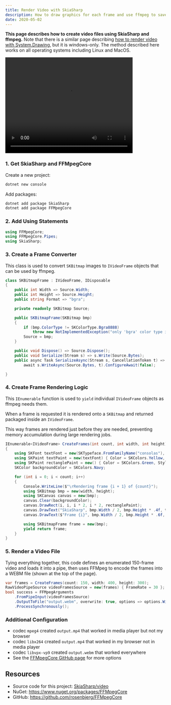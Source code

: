 ```yaml
---
title: Render Video with SkiaSharp
description: How to draw graphics for each frame and use ffmpeg to save the result as a video file
date: 2020-05-02
---
```


**This page describes how to create video files using SkiaSharp and ffmpeg.** Note that there is a similar page describing [how to render video with System.Drawing](../../system.drawing/video/), but it is windows-only. The method described here works on all operating systems including Linux and MacOS.

<video controls autoplay loop width="400" height="300" class="d-block mx-auto my-5 border shadow">
    <source src="output.webm"
            type="video/webm">
    Sorry, your browser doesn't support embedded videos.
</video>

### 1. Get SkiaSharp and FFMpegCore

Create a new project:

```bash
dotnet new console
```

Add packages:

```bash
dotnet add package SkiaSharp
dotnet add package FFMpegCore
```

### 2. Add Using Statements

```cs
using FFMpegCore;
using FFMpegCore.Pipes;
using SkiaSharp;
```

### 3. Create a Frame Converter

This class is used to convert `SKBitmap` images to `IVideoFrame` objects that can be used by ffmpeg.

```cs
class SKBitmapFrame : IVideoFrame, IDisposable
{
    public int Width => Source.Width;
    public int Height => Source.Height;
    public string Format => "bgra";

    private readonly SKBitmap Source;

    public SKBitmapFrame(SKBitmap bmp)
    {
        if (bmp.ColorType != SKColorType.Bgra8888)
            throw new NotImplementedException("only 'bgra' color type is supported");
        Source = bmp;
    }

    public void Dispose() => Source.Dispose();
    public void Serialize(Stream s) => s.Write(Source.Bytes);
    public async Task SerializeAsync(Stream s, CancellationToken t) => 
        await s.WriteAsync(Source.Bytes, t).ConfigureAwait(false);

}
```

### 4. Create Frame Rendering Logic

This `IEnumerable` function is used to `yield` individual `IVideoFrame` objects as ffmpeg needs them. 

When a frame is requested it is rendered onto a `SKBitmap` and returned packaged inside an `IVideoFrame`.

This way frames are rendered just before they are needed, preventing memory accumulation during large rendering jobs.

```cs
IEnumerable<IVideoFrame> CreateFrames(int count, int width, int height)
{
    using SKFont textFont = new(SKTypeface.FromFamilyName("consolas"), size: 32);
    using SKPaint textPaint = new(textFont) { Color = SKColors.Yellow, TextAlign = SKTextAlign.Center };
    using SKPaint rectanglePaint = new() { Color = SKColors.Green, Style = SKPaintStyle.Fill };
    SKColor backgroundColor = SKColors.Navy;

    for (int i = 0; i < count; i++)
    {
        Console.WriteLine($"\rRendering frame {i + 1} of {count}");
        using SKBitmap bmp = new(width, height);
        using SKCanvas canvas = new(bmp);
        canvas.Clear(backgroundColor);
        canvas.DrawRect(i, i, i * 2, i * 2, rectanglePaint);
        canvas.DrawText("SkiaSharp", bmp.Width / 2, bmp.Height * .4f, textPaint);
        canvas.DrawText($"Frame {i}", bmp.Width / 2, bmp.Height * .6f, textPaint);

        using SKBitmapFrame frame = new(bmp);
        yield return frame;
    }
}
```


### 5. Render a Video File

Tying everything together, this code defines an enumerated 150-frame video and loads it into a pipe, then uses FFMpeg to encode the frames into a WEBM file (shown at the top of the page).

```cs
var frames = CreateFrames(count: 150, width: 400, height: 300);
RawVideoPipeSource videoFramesSource = new(frames) { FrameRate = 30 };
bool success = FFMpegArguments
    .FromPipeInput(videoFramesSource)
    .OutputToFile("output.webm", overwrite: true, options => options.WithVideoCodec("libvpx-vp9"))
    .ProcessSynchronously();
```

### Additional Configuration
* codec `mpeg4` created `output.mp4` that worked in media player but not my browser
* codec `libx264` created `output.mp4` that worked in my browser not in media player
* codec `libvpx-vp9` created `output.webm` that worked everywhere
* See the [FFMpegCore GitHub page](https://github.com/rosenbjerg/FFMpegCore) for more options

## Resources
* Source code for this project: [SkiaSharp/video](https://github.com/swharden/Csharp-Data-Visualization/tree/main/projects/skiasharp/video/)
* NuGet: https://www.nuget.org/packages/FFMpegCore
* GitHub: https://github.com/rosenbjerg/FFMpegCore